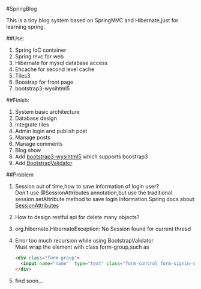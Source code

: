 #SpringBlog

This is a tiny blog system based on SpringMVC and Hibernate,just for learning spring.

##Use:

1. Spring IoC container
2. Spring mvc for web
3. Hibernate for mysql database access
4. Ehcache for second level cache
5. Tiles3
6. Boostrap for front page
7. bootstrap3-wysihtml5

##Finish:

1. System basic architecture
2. Database design
3. Integrate tiles
4. Admin login and publish post
5. Manage posts
6. Manage comments
7. Blog show
8. Add [bootstrap3-wysihtml5](https://github.com/schnawel007/bootstrap3-wysihtml5) which supports boostrap3
9. Add [BootstrapValidator](https://github.com/nghuuphuoc/bootstrapvalidator)

##Problem

1. Session out of time,how to save information of login user?  
   Don't use @SessionAttributes annotation,but use the traditional session.setAttribute method to save login information.Spring docs about [SessionAttributes](http://docs.spring.io/spring/docs/3.2.8.RELEASE/javadoc-api/org/springframework/web/bind/annotation/SessionAttributes.html)
2. How to design restful api for delete many objects?
3. org.hibernate.HibernateException: No Session found for current thread
4. Error too much recursion while using BootstrapValidator  
   Must wrap the element with class form-group,such as  

   ```html  
   <div class="form-group">  
     <input name="name"  type="text" class="form-control form-signin-name">  
   </div>  
   ```  
   
5. find soon...

